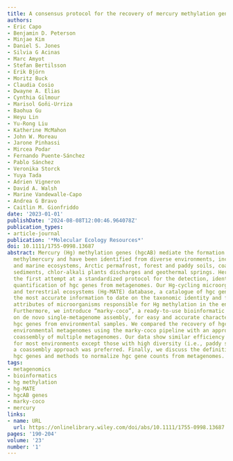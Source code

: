 ```yaml
---
title: A consensus protocol for the recovery of mercury methylation genes from metagenomes
authors:
- Eric Capo
- Benjamin D. Peterson
- Minjae Kim
- Daniel S. Jones
- Silvia G Acinas
- Marc Amyot
- Stefan Bertilsson
- Erik Björn
- Moritz Buck
- Claudia Cosio
- Dwayne A. Elias
- Cynthia Gilmour
- Marisol Goñi-Urriza
- Baohua Gu
- Heyu Lin
- Yu-Rong Liu
- Katherine McMahon
- John W. Moreau
- Jarone Pinhassi
- Mircea Podar
- Fernando Puente-Sánchez
- Pablo Sánchez
- Veronika Storck
- Yuya Tada
- Adrien Vigneron
- David A. Walsh
- Marine Vandewalle-Capo
- Andrea G Bravo
- Caitlin M. Gionfriddo
date: '2023-01-01'
publishDate: '2024-08-08T12:00:46.964078Z'
publication_types:
- article-journal
publication: '*Molecular Ecology Resources*'
doi: 10.1111/1755-0998.13687
abstract: Mercury (Hg) methylation genes (hgcAB) mediate the formation of the toxic
  methylmercury and have been identified from diverse environments, including freshwater
  and marine ecosystems, Arctic permafrost, forest and paddy soils, coal-ash amended
  sediments, chlor-alkali plants discharges and geothermal springs. Here we present
  the first attempt at a standardized protocol for the detection, identification and
  quantification of hgc genes from metagenomes. Our Hg-cycling microorganisms in aquatic
  and terrestrial ecosystems (Hg-MATE) database, a catalogue of hgc genes, provides
  the most accurate information to date on the taxonomic identity and functional/metabolic
  attributes of microorganisms responsible for Hg methylation in the environment.
  Furthermore, we introduce “marky-coco”, a ready-to-use bioinformatic pipeline based
  on de novo single-metagenome assembly, for easy and accurate characterization of
  hgc genes from environmental samples. We compared the recovery of hgc genes from
  environmental metagenomes using the marky-coco pipeline with an approach based on
  coassembly of multiple metagenomes. Our data show similar efficiency in both approaches
  for most environments except those with high diversity (i.e., paddy soils) for which
  a coassembly approach was preferred. Finally, we discuss the definition of true
  hgc genes and methods to normalize hgc gene counts from metagenomes.
tags:
- metagenomics
- bioinformatics
- hg methylation
- hg-MATE
- hgcAB genes
- marky-coco
- mercury
links:
- name: URL
  url: https://onlinelibrary.wiley.com/doi/abs/10.1111/1755-0998.13687
pages: '190-204'
volume: '23'
number: '1'
---
```

